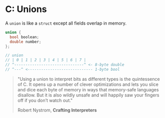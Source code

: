 # C: Unions

A `union` is like a `struct` except all fields overlap in memory.

```c
union {
  bool boolean;
  double number;
};

// union
// | 0 | 1 | 2 | 3 | 4 | 5 | 6 | 7 |
// ^-------------------------------^ <- 8-byte double
// ^---^ <----------------------------- 1-byte bool
```

> "Using a union to interpret bits as different types is the quintessence of C.
>  It opens up a number of clever optimizations and lets you slice and dice each
>  byte of memory in ways that memory-safe languages disallow. But it is also
>  wildly unsafe and will happily saw your fingers off if you don’t watch out."
>
> Robert Nystrom, **Crafting Interpreters**
